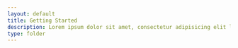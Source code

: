 ```yaml
---
layout: default
title: Getting Started
description: Lorem ipsum dolor sit amet, consectetur adipisicing elit laborum.
type: folder
---
```

